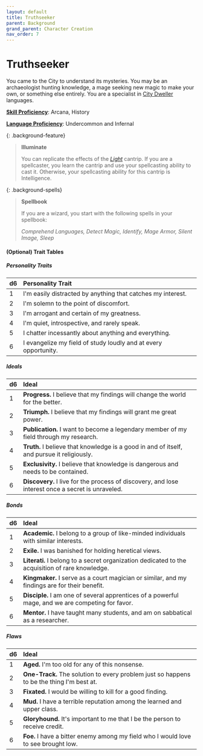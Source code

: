 ```yaml
---
layout: default
title: Truthseeker
parent: Background
grand_parent: Character Creation
nav_order: 7
---
```


# Truthseeker

You came to the City to understand its mysteries. You may be an archaeologist hunting knowledge, a mage seeking new magic to make your own, or something else entirely. You are a specialist in [City Dweller](../../lore/city_dwellers/index) languages.

**[Skill Proficiency](../../more/review/skills)**: Arcana, History

**[Language Proficiency](../../adventuring/languages)**: Undercommon and Infernal

{: .background-feature}
> **Illuminate**
> 
> You can replicate the effects of the [*Light*](../../../data/srd_spells/light) cantrip. If you are a spellcaster, you learn the cantrip and use your spellcasting ability to cast it. Otherwise, your spellcasting ability for this cantrip is Intelligence.

{: .background-spells}
> **Spellbook**
>
> If you are a wizard, you start with the following spells in your spellbook:
>
> *Comprehend Languages, Detect Magic, Identify, Mage Armor, Silent Image, Sleep*

#### (Optional) Trait Tables

##### Personality Traits

| d6   | Personality Trait                                               |
| :--- | :-------------------------------------------------------------- |
| 1    | I'm easily distracted by anything that catches my interest.     |
| 2    | I'm solemn to the point of discomfort.                          |
| 3    | I'm arrogant and certain of my greatness.                       |
| 4    | I'm quiet, introspective, and rarely speak.                     |
| 5    | I chatter incessantly about anything and everything.            |
| 6    | I evangelize my field of study loudly and at every opportunity. |


##### Ideals

| d6   | Ideal                                                                                             |
| :--- | :------------------------------------------------------------------------------------------------ |
| 1    | **Progress.** I believe that my findings will change the world for the better.                    |
| 2    | **Triumph.** I believe that my findings will grant me great power.                                |
| 3    | **Publication.** I want to become a legendary member of my field through my research.             |
| 4    | **Truth.** I believe that knowledge is a good in and of itself, and pursue it religiously.        |
| 5    | **Exclusivity.** I believe that knowledge is dangerous and needs to be contained.                 |
| 6    | **Discovery.** I live for the process of discovery, and lose interest once a secret is unraveled. |


##### Bonds

| d6   | Ideal                                                                                             |
| :--- | :------------------------------------------------------------------------------------------------ |
| 1    | **Academic.** I belong to a group of like-minded individuals with similar interests.              |
| 2    | **Exile.** I was banished for holding heretical views.                                            |
| 3    | **Literati.** I belong to a secret organization dedicated to the acquisition of rare knowledge.   |
| 4    | **Kingmaker.** I serve as a court magician or similar, and my findings are for their benefit.     |
| 5    | **Disciple.** I am one of several apprentices of a powerful mage, and we are competing for favor. |
| 6    | **Mentor.** I have taught many students, and am on sabbatical as a researcher.                    |


##### Flaws

| d6   | Ideal                                                                                     |
| :--- | :---------------------------------------------------------------------------------------- |
| 1    | **Aged.** I'm too old for any of this nonsense.                                           |
| 2    | **One-Track.** The solution to every problem just so happens to be the thing I'm best at. |
| 3    | **Fixated.** I would be willing to kill for a good finding.                               |
| 4    | **Mud.** I have a terrible reputation among the learned and upper class.                  |
| 5    | **Gloryhound.** It's important to me that I be the person to receive credit.              |
| 6    | **Foe.** I have a bitter enemy among my field who I would love to see brought low.        |
